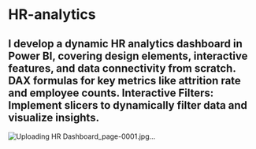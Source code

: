 # HR-analytics
##  I develop a dynamic HR analytics dashboard in Power BI, covering design elements, interactive features, and data connectivity from scratch. DAX formulas for key metrics like attrition rate and employee counts. Interactive Filters: Implement slicers to dynamically filter data and visualize insights.

![Uploading HR Dashboard_page-0001.jpg…]()

